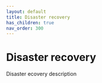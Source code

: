 ```yaml
---
layout: default
title: Disaster recovery
has_children: true
nav_order: 300
---
```


# Disaster recovery 
Disaster ecovery description
